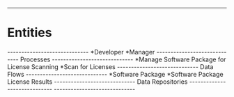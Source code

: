 -----------------------------
<h1>Entities</h1>
-----------------------------
*Developer
*Manager
-----------------------------
Processes
-----------------------------
*Manage Software Package for License Scanning
*Scan for Licenses
-----------------------------
Data Flows
-----------------------------
*Software Package
*Software Package License Results
-----------------------------
Data Repositories
-----------------------------
-----------------------------
